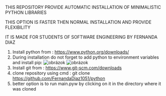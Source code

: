 THIS REPOSITORY PROVIDE AUTOMATIC INSTALLATION OF MINIMALISTIC PYTHON LIBRARIES

THIS OPTION IS FASTER THEN NORMAL INSTALLATION AND PROVIDE FLEXIBILITY

IT IS MADE FOR STUDENTS OF SOFTWARE ENGINEERING BY FERNANDA DIAZ

1. Install python from : https://www.python.org/downloads/
2. During installation do not forget to add python to environment variables and install pip:
   ![obrázok](https://github.com/FernandaDiaz1051/python/assets/171819904/3ead41bc-6b36-494a-ae12-3b94a17f20eb)
   ![obrázok](https://github.com/FernandaDiaz1051/python/assets/171819904/8e92fabf-c4ec-406d-a274-7280bcf63506)
3. Install git from : https://www.git-scm.com/downloads
4. clone repository using cmd : git clone https://github.com/FernandaDiaz1051/python
5. better option is to run main.pyw by clicking on it in the directory where it was cloned



